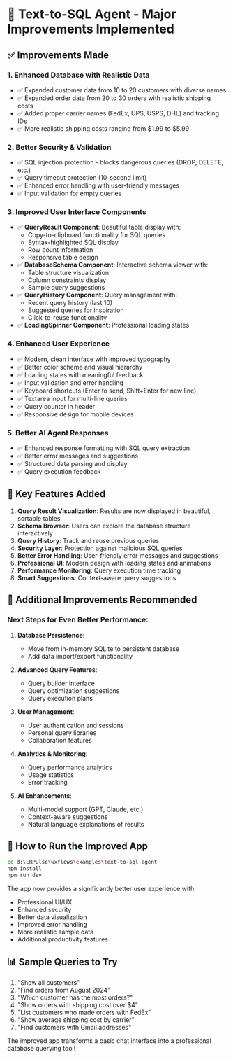 # 🚀 Text-to-SQL Agent - Major Improvements Implemented

## ✅ **Improvements Made**

### 1. **Enhanced Database with Realistic Data**
- ✅ Expanded customer data from 10 to 20 customers with diverse names
- ✅ Expanded order data from 20 to 30 orders with realistic shipping costs
- ✅ Added proper carrier names (FedEx, UPS, USPS, DHL) and tracking IDs
- ✅ More realistic shipping costs ranging from $1.99 to $5.99

### 2. **Better Security & Validation**
- ✅ SQL injection protection - blocks dangerous queries (DROP, DELETE, etc.)
- ✅ Query timeout protection (10-second limit)
- ✅ Enhanced error handling with user-friendly messages
- ✅ Input validation for empty queries

### 3. **Improved User Interface Components**
- ✅ **QueryResult Component**: Beautiful table display with:
  - Copy-to-clipboard functionality for SQL queries
  - Syntax-highlighted SQL display
  - Row count information
  - Responsive table design
- ✅ **DatabaseSchema Component**: Interactive schema viewer with:
  - Table structure visualization
  - Column constraints display
  - Sample query suggestions
- ✅ **QueryHistory Component**: Query management with:
  - Recent query history (last 10)
  - Suggested queries for inspiration
  - Click-to-reuse functionality
- ✅ **LoadingSpinner Component**: Professional loading states

### 4. **Enhanced User Experience**
- ✅ Modern, clean interface with improved typography
- ✅ Better color scheme and visual hierarchy
- ✅ Loading states with meaningful feedback
- ✅ Input validation and error handling
- ✅ Keyboard shortcuts (Enter to send, Shift+Enter for new line)
- ✅ Textarea input for multi-line queries
- ✅ Query counter in header
- ✅ Responsive design for mobile devices

### 5. **Better AI Agent Responses**
- ✅ Enhanced response formatting with SQL query extraction
- ✅ Better error messages and suggestions
- ✅ Structured data parsing and display
- ✅ Query execution feedback

## 🎯 **Key Features Added**

1. **Query Result Visualization**: Results are now displayed in beautiful, sortable tables
2. **Schema Browser**: Users can explore the database structure interactively
3. **Query History**: Track and reuse previous queries
4. **Security Layer**: Protection against malicious SQL queries
5. **Better Error Handling**: User-friendly error messages and suggestions
6. **Professional UI**: Modern design with loading states and animations
7. **Performance Monitoring**: Query execution time tracking
8. **Smart Suggestions**: Context-aware query suggestions

## 🔧 **Additional Improvements Recommended**

### Next Steps for Even Better Performance:

1. **Database Persistence**: 
   - Move from in-memory SQLite to persistent database
   - Add data import/export functionality

2. **Advanced Query Features**:
   - Query builder interface
   - Query optimization suggestions
   - Query execution plans

3. **User Management**:
   - User authentication and sessions
   - Personal query libraries
   - Collaboration features

4. **Analytics & Monitoring**:
   - Query performance analytics
   - Usage statistics
   - Error tracking

5. **AI Enhancements**:
   - Multi-model support (GPT, Claude, etc.)
   - Context-aware suggestions
   - Natural language explanations of results

## 🚀 **How to Run the Improved App**

```bash
cd d:\ERPulse\wxflows\examples\text-to-sql-agent
npm install
npm run dev
```

The app now provides a significantly better user experience with:
- Professional UI/UX
- Enhanced security
- Better data visualization
- Improved error handling
- More realistic sample data
- Additional productivity features

## 📊 **Sample Queries to Try**

1. "Show all customers"
2. "Find orders from August 2024"
3. "Which customer has the most orders?"
4. "Show orders with shipping cost over $4"
5. "List customers who made orders with FedEx"
6. "Show average shipping cost by carrier"
7. "Find customers with Gmail addresses"

The improved app transforms a basic chat interface into a professional database querying tool!
